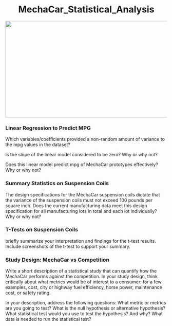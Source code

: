 <h1 align = "center"> MechaCar_Statistical_Analysis </h1>

<p align = "center">
<img src = "https://i.pinimg.com/originals/77/70/86/777086755a2f787bf4d1973e7dec3f18.png" width = "700" height = "300">
 </p>
 
<h3>Linear Regression to Predict MPG </h3>

Which variables/coefficients provided a non-random amount of variance to the mpg values in the dataset?

Is the slope of the linear model considered to be zero? Why or why not?

Does this linear model predict mpg of MechaCar prototypes effectively? Why or why not?

<h3> Summary Statistics on Suspension Coils </h3>

The design specifications for the MechaCar suspension coils dictate that the variance of the suspension coils must not exceed 100 pounds per square inch. Does the current manufacturing data meet this design specification for all manufacturing lots in total and each lot individually? Why or why not?

<h3> T-Tests on Suspension Coils </h3>

 briefly summarize your interpretation and findings for the t-test results. Include screenshots of the t-test to support your summary.

<h3> Study Design: MechaCar vs Competition </h3>

Write a short description of a statistical study that can quantify how the MechaCar performs against the competition. In your study design, think critically about what metrics would be of interest to a consumer: for a few examples, cost, city or highway fuel efficiency, horse power, maintenance cost, or safety rating.

In your description, address the following questions:
What metric or metrics are you going to test?
What is the null hypothesis or alternative hypothesis?
What statistical test would you use to test the hypothesis? And why?
What data is needed to run the statistical test?
